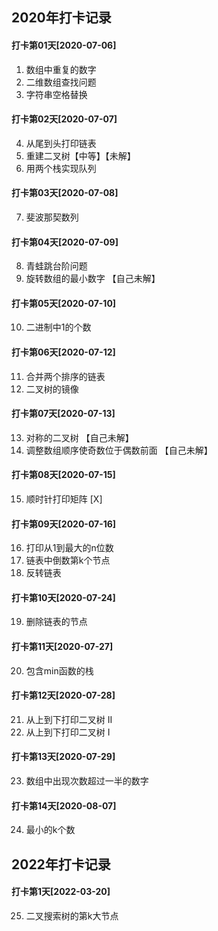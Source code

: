 ## 2020年打卡记录
#### 打卡第01天[2020-07-06]
1. 数组中重复的数字
2. 二维数组查找问题
3. 字符串空格替换
#### 打卡第02天[2020-07-07]
4. 从尾到头打印链表
5. 重建二叉树【中等】【未解】
6. 用两个栈实现队列
#### 打卡第03天[2020-07-08]
7. 斐波那契数列
#### 打卡第04天[2020-07-09]
8. 青蛙跳台阶问题
9. 旋转数组的最小数字 【自己未解】
#### 打卡第05天[2020-07-10]
10. 二进制中1的个数
#### 打卡第06天[2020-07-12]
11. 合并两个排序的链表
12. 二叉树的镜像
#### 打卡第07天[2020-07-13]
13. 对称的二叉树 【自己未解】
14. 调整数组顺序使奇数位于偶数前面 【自己未解】
#### 打卡第08天[2020-07-15]
15. 顺时针打印矩阵 [X]
#### 打卡第09天[2020-07-16]
16. 打印从1到最大的n位数
17. 链表中倒数第k个节点
18. 反转链表
#### 打卡第10天[2020-07-24]
19. 删除链表的节点
#### 打卡第11天[2020-07-27]
20. 包含min函数的栈
#### 打卡第12天[2020-07-28]
21. 从上到下打印二叉树 II
22. 从上到下打印二叉树 I
#### 打卡第13天[2020-07-29]
23. 数组中出现次数超过一半的数字
#### 打卡第14天[2020-08-07]
24. 最小的k个数

## 2022年打卡记录
#### 打卡第1天[2022-03-20]
25. 二叉搜索树的第k大节点